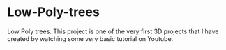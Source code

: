 # Low-Poly-trees
 Low Poly trees. This project is one of the very first 3D projects that I have created by watching some very basic tutorial on Youtube.
